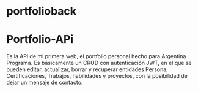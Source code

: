# portfolioback

# Portfolio-APi

Es la APi de mi primera web, el portfolio personal hecho para Argentina Programa. Es básicamente un CRUD con autenticación JWT, en el que se pueden editar, actualizar, borrar y recuperar entidades Persona, Certificaciones, Trabajos, habilidades y proyectos, con la posibilidad de dejar un mensaje de contacto. 
